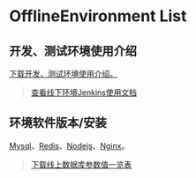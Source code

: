 # OfflineEnvironment List

## 开发、测试环境使用介绍

[下载开发、测试环境使用介绍。](http://svn.htrader.cn/dav/Odata/%e5%bc%80%e5%8f%91%e3%80%81%e6%b5%8b%e8%af%95%e7%8e%af%e5%a2%83%e4%bd%bf%e7%94%a8%e4%bb%8b%e7%bb%8d.doc)

> [查看线下环境Jenkins使用文档](http://wiki.htrader.cn/Jenkins/NewJenkins)

## 环境软件版本/安装

[Mysql](http://wiki.htrader.cn/environment.common/mysql)、[Redis](http://wiki.htrader.cn/environment.common/redis)、[Nodejs](http://wiki.htrader.cn/environment.common/nodejs)、[Nginx](http://wiki.htrader.cn/environment.common/Nginx/nginx)。

> [下载线上数据库参数值一览表](http://svn.htrader.cn/dav/Odata/RdsVariables.xls)
